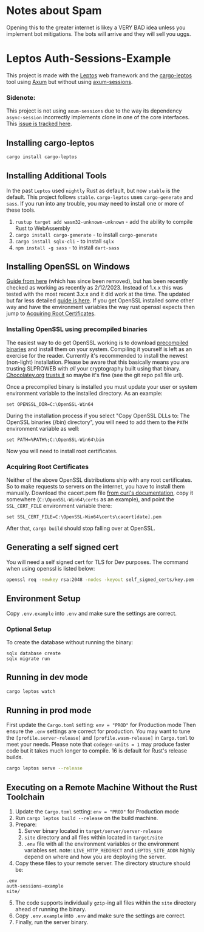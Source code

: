 # Notes about Spam
Opening this to the greater internet is likey a VERY BAD idea unless you implement bot mitigations.
The bots will arrive and they will sell you uggs.

# Leptos Auth-Sessions-Example

This project is made with the [Leptos](https://github.com/leptos-rs/leptos) web framework and the [cargo-leptos](https://github.com/leptos-rs/cargo-leptos) tool using [Axum](https://github.com/tokio-rs/axum) but without using [axum-sessions](https://github.com/maxcountryman/axum-sessions).

### Sidenote:
This project is not using  `axum-sessions` due to the way its dependency `async-session` incorrectly implements clone in one of the core interfaces. This [issue is tracked here](https://github.com/http-rs/async-session/pull/57).

## Installing cargo-leptos

```bash
cargo install cargo-leptos
```

## Installing Additional Tools

In the past `Leptos` used `nightly` Rust as default, but now `stable` is the default.
This project follows `stable`.
`cargo-leptos` uses `cargo-generate` and `sass`. If you run into any trouble, you may need to install one or more of these tools.

1. `rustup target add wasm32-unknown-unknown` - add the ability to compile Rust to WebAssembly
2. `cargo install cargo-generate` - to install `cargo-generate`
3. `cargo install sqlx-cli` - to install `sqlx`
4. `npm install -g sass` - to install `dart-sass`

## Installing OpenSSL on Windows

[Guide from here](https://github.com/sfackler/rust-openssl/tree/5948898e54882c0bedd12d87569eb4dbee5bbca7#windows-msvc) (which has since been removed), but has been recently checked as working as recently as 2/12/2023. Instead of 1.x.x this was tested with the most recent 3.x.x and it did work at the time. The updated but far less detailed [guide is here](https://docs.rs/openssl/latest/openssl/#automatic). If you get OpenSSL installed some other way and have the environment variables the way rust openssl expects then jump to [Acquiring Root Certificates](#acquiring-root-certificates).

### Installing OpenSSL using precompiled binaries

The easiest way to do get OpenSSL working is to download [precompiled binaries](https://slproweb.com/products/Win32OpenSSL.html) and install them on your system. Compiling it yourself is left as an exercise for the reader. Currently it's recommended to install the newest (non-light) installation. Please be aware that this basically means you are trusting SLPROWEB with _all_ your cryptography built using that binary. [Chocolatey.org](https://community.chocolatey.org/packages/OpenSSL) [trusts it](https://github.com/chtof/chocolatey-packages/blob/master/automatic/openssl/tools/chocolateyinstall.ps1) so maybe it's fine (see the git repo ps1 file url).

Once a precompiled binary is installed you must update your user or system environment variable to the installed directory. As an example:

```
set OPENSSL_DIR=C:\OpenSSL-Win64
```

During the installation process if you select "Copy OpenSSL DLLs to: The OpenSSL binaries (/bin) directory", you will need to add them to the `PATH` environment variable as well:

```
set PATH=%PATH%;C:\OpenSSL-Win64\bin
```

Now you will need to install root certificates.

### Acquiring Root Certificates

Neither of the above OpenSSL distributions ship with any root certificates. So to make requests to servers on the internet, you have to install them manually. Download the cacert.pem file [from curl's documentation](https://curl.se/docs/caextract.html), copy it somewhere (`C:\OpenSSL-Win64\certs` as an example), and point the `SSL_CERT_FILE` environment variable there:

```
set SSL_CERT_FILE=C:\OpenSSL-Win64\certs\cacert[date].pem
```

After that, `cargo build` should stop falling over at OpenSSL.

## Generating a self signed cert

You will need a self signed cert for TLS for Dev purposes. The command when using openssl is listed below:

```bash
openssl req -newkey rsa:2048 -nodes -keyout self_signed_certs/key.pem -x509 -days 365 -out self_signed_certs/certificate.pem
```

## Environment Setup

Copy `.env.example` into `.env` and make sure the settings are correct.

### Optional Setup

To create the database without running the binary:
```
sqlx database create
sqlx migrate run
```

## Running in dev mode

```bash
cargo leptos watch
```

## Running in prod mode

First update the `Cargo.toml` setting: `env = "PROD"` for Production mode
Then ensure the `.env` settings are correct for production.
You may want to tune the `[profile.server-release]` and `[profile.wasm-release]` in `Cargo.toml` to meet your needs.
Please note that `codegen-units = 1` may produce faster code but it takes much longer to compile. 16 is default for Rust's release builds.

```bash
cargo leptos serve --release
```

## Executing on a Remote Machine Without the Rust Toolchain
1. Update the `Cargo.toml` setting: `env = "PROD"` for Production mode
2. Run `cargo leptos build --release` on the build machine.
3. Prepare:
    1. Server binary located in `target/server/server-release`
    2. `site` directory and all files within located in `target/site`
    3. `.env` file with all the environment variables or the environment variables set.
        note: `LIVE_HTTP_REDIRECT` and `LEPTOS_SITE_ADDR` highly depend on where and how you are deploying the server.
4. Copy these files to your remote server. The directory structure should be:
```text
.env
auth-sessions-example
site/
```
5. The code supports individually `gzip`-ing all files within the `site` directory ahead of running the binary.
6. Copy `.env.example` into `.env` and make sure the settings are correct.
7. Finally, run the server binary.

